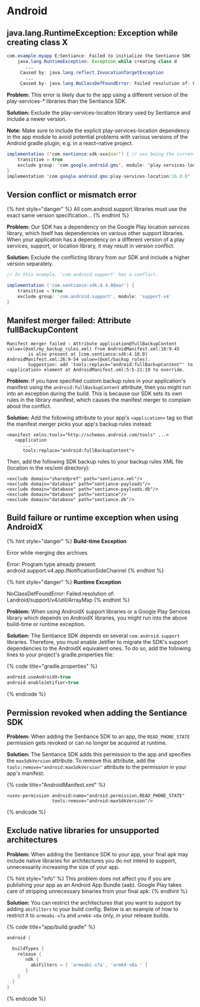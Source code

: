 # Android

## java.lang.RuntimeException: Exception while creating class X

```java
com.example.myapp E/Sentiance: Failed to initialize the Sentiance SDK
    java.lang.RuntimeException: Exception while creating class d
       ...
     Caused by: java.lang.reflect.InvocationTargetException
       ...
     Caused by: java.lang.NoClassDefFoundError: Failed resolution of: Lcom/google/android/gms/location/LocationServices;
```

**Problem:** This error is likely due to the app using a different version of the play-services-\* libraries than the Sentiance SDK.

**Solution:**  Exclude the play-services-location library used by Sentiance and include a newer version.

**Note:** Make sure to include the explicit play-services-location dependency in the app module to avoid potential problems with various versions of the Android gradle plugin, e.g. in a react-native project.

```java
implementation ('com.sentiance:sdk:xxx@aar') { // xxx being the current version of the SDK that is used
    transitive = true
    exclude group: 'com.google.android.gms', module: 'play-services-location'
}
implementation 'com.google.android.gms:play-services-location:16.0.0'
```

## Version conflict or mismatch error

{% hint style="danger" %}
All com.android.support libraries must use the exact same version specification...
{% endhint %}

**Problem:** Our SDK has a dependency on the Google Play location services library, which itself has dependencies on various other support libraries. When your application has a dependency on a different version of a play services, support, or location library, it may result in version conflict.

**Solution:** Exclude the conflicting library from our SDK and include a higher version separately.

```groovy
// In this example, 'com.android.support' has a conflict.

implementation ('com.sentiance:sdk:4.4.0@aar') {
	transitive = true
	exclude group: 'com.android.support', module: 'support-v4'
}
```

## Manifest merger failed: Attribute fullBackupContent

```text
Manifest merger failed : Attribute application@fullBackupContent value=(@xml/my_backup_rules.xml) from AndroidManifest.xml:10:9-45
        is also present at [com.sentiance:sdk:4.10.0] AndroidManifest.xml:26:9-54 value=(@xml/backup_rules).
        Suggestion: add 'tools:replace="android:fullBackupContent"' to <application> element at AndroidManifest.xml:5:5-21:19 to override.
```

**Problem:** If you have specified custom backup rules in your application's manifest using the `android:fullBackupContent` attribute, then you might run into an exception during the build. This is because our SDK sets its own rules in the library manifest, which causes the manifest merger to complain about the conflict.

**Solution:** Add the following attribute to your app's `<application>` tag so that the manifest merger picks your app's backup rules instead:

```markup
<manifest xmlns:tools="http://schemas.android.com/tools" ...>
   <application 
      ...
      tools:replace="android:fullBackupContent">
```

Then, add the following SDK backup rules to your backup rules XML file \(location in the res/xml directory\):

```markup
<exclude domain="sharedpref" path="sentiance.xml"/>
<exclude domain="database" path="sentiance-payloads"/>
<exclude domain="database" path="sentiance-payloads.db"/>
<exclude domain="database" path="sentiance"/>
<exclude domain="database" path="sentiance.db"/>
```

## Build failure or runtime exception when using AndroidX

{% hint style="danger" %}
**Build-time Exception**

Error while merging dex archives

Error: Program type already present: android.support.v4.app.INotificationSideChannel
{% endhint %}

{% hint style="danger" %}
**Runtime Exception**

NoClassDefFoundError: Failed resolution of: Landroid/support/v4/util/ArrayMap
{% endhint %}

**Problem:** When using AndroidX support libraries or a Google Play Services library which depends on AndroidX libraries, you might run into the above build-time or runtime exception.

**Solution:** The Sentiance SDK depends on several `com.android.support` libraries. Therefore, you must enable Jetifier to migrate the SDK's support dependencies to the AndroidX equivalent ones. To do so, add the following lines to your project's gradle.properties file:

{% code title="gradle.properties" %}
```groovy
android.useAndroidX=true
android.enableJetifier=true
```
{% endcode %}

## Permission revoked when adding the Sentiance SDK

**Problem:** When adding the Sentiance SDK to an app, the `READ_PHONE_STATE` permission gets revoked or can no longer be acquired at runtime.

**Solution:** The Sentiance SDK adds this permission to the app and specifies the `maxSdkVersion` attribute. To remove this attribute, add the `tools:remove="android:maxSdkVersion"` attribute to the permission in your app's manifest:

{% code title="AndroidManifest.xml" %}
```markup
<uses-permission android:name="android.permission.READ_PHONE_STATE"
                 tools:remove="android:maxSdkVersion"/>
```
{% endcode %}

## Exclude native libraries for unsupported architectures

**Problem:** When adding the Sentiance SDK to your app, your final apk may include native libraries for architectures you do not intend to support, unnecessarily increasing the size of your app.

{% hint style="info" %}
This problem does not affect you if you are publishing your app as an Android App Bundle \(aab\). Google Play takes care of stripping unnecessary binaries from your final apk.
{% endhint %}

**Solution:** You can restrict the architectures that you want to support by adding `abiFilters` to your build config. Below is an example of how to restrict it to `armeabi-v7a` and `arm64-v8a` only, in your release builds.

{% code title="app/build.gradle" %}
```groovy
android {

  buildTypes {
    release {
       ndk {
         abiFilters = [ 'armeabi-v7a', 'arm64-v8a ' ]
       }
    }
  }
}
```
{% endcode %}


